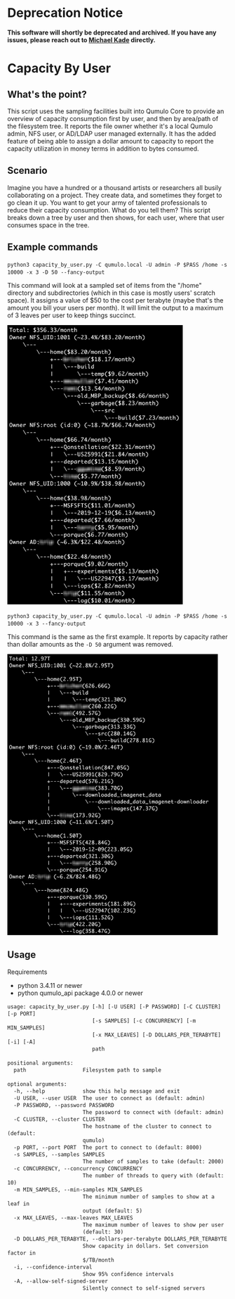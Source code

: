 # Deprecation Notice

**This software will shortly be deprecated and archived. If you have any issues, please reach out to [Michael Kade](mailto:mkade@qumulo.com) directly.**

# Capacity By User

## What's the point?

This script uses the sampling facilities built into Qumulo Core to provide an overview of capacity consumption first by user, and then by area/path of the filesystem tree. It reports the file owner whether it's a local Qumulo admin, NFS user, or AD/LDAP user managed externally. It has the added feature of being able to assign a dollar amount to capacity to report the capacity utilization in money terms in addition to bytes consumed.


## Scenario

Imagine you have a hundred or a thousand artists or researchers all busily collaborating on a project. They create data, and sometimes they forget to go clean it up. You want to get your army of talented professionals to reduce their capacity consumption. What do you tell them? This script breaks down a tree by user and then shows, for each user, where that user consumes space in the tree.


## Example commands

`python3 capacity_by_user.py -C qumulo.local -U admin -P $PASS /home -s 10000 -x 3 -D 50 --fancy-output`

This command will look at a sampled set of items from the "/home" directory and subdirectories (which in this case is mostly users' scratch space). It assigns a value of $50 to the cost per terabyte (maybe that's the amount you bill your users per month). It will limit the output to a maximum of 3 leaves per user to keep things succinct.

<img src="https://raw.githubusercontent.com/Qumulo/capacity-by-user/master/images/capacity-by-user-with-dollar-amount.png" width="400" alt="Dollar capacity by user output on the command line with top 5 users shown" />


`python3 capacity_by_user.py -C qumulo.local -U admin -P $PASS /home -s 10000 -x 3 --fancy-output`

This command is the same as the first example. It reports by capacity rather than dollar amounts as the `-D 50` argument was removed.

<img src="https://raw.githubusercontent.com/Qumulo/capacity-by-user/master/images/capacity-by-user-with-bytes.png" width="480" alt="Byte capacity by user output on the command line with top 5 users shown" />


## Usage

Requirements

* python 3.4.11 or newer
* python qumulo_api package 4.0.0 or newer

```
usage: capacity_by_user.py [-h] [-U USER] [-P PASSWORD] [-C CLUSTER] [-p PORT]
                           [-s SAMPLES] [-c CONCURRENCY] [-m MIN_SAMPLES]
                           [-x MAX_LEAVES] [-D DOLLARS_PER_TERABYTE] [-i] [-A]
                           path

positional arguments:
  path                  Filesystem path to sample

optional arguments:
  -h, --help            show this help message and exit
  -U USER, --user USER  The user to connect as (default: admin)
  -P PASSWORD, --password PASSWORD
                        The password to connect with (default: admin)
  -C CLUSTER, --cluster CLUSTER
                        The hostname of the cluster to connect to (default:
                        qumulo)
  -p PORT, --port PORT  The port to connect to (default: 8000)
  -s SAMPLES, --samples SAMPLES
                        The number of samples to take (default: 2000)
  -c CONCURRENCY, --concurrency CONCURRENCY
                        The number of threads to query with (default: 10)
  -m MIN_SAMPLES, --min-samples MIN_SAMPLES
                        The minimum number of samples to show at a leaf in
                        output (default: 5)
  -x MAX_LEAVES, --max-leaves MAX_LEAVES
                        The maximum number of leaves to show per user
                        (default: 30)
  -D DOLLARS_PER_TERABYTE, --dollars-per-terabyte DOLLARS_PER_TERABYTE
                        Show capacity in dollars. Set conversion factor in
                        $/TB/month
  -i, --confidence-interval
                        Show 95% confidence intervals
  -A, --allow-self-signed-server
                        Silently connect to self-signed servers
```



